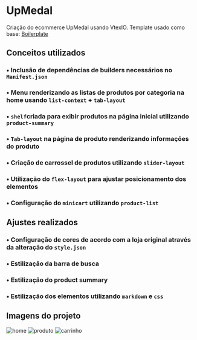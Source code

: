 # UpMedal

Criação do ecommerce UpMedal usando VtexIO.
Template usado como base: [Boilerplate](https://github.com/vtex-apps/minimum-boilerplate-theme)

## Conceitos utilizados  

### • Inclusão de dependências de builders necessários no `Manifest.json`
### • Menu renderizando as listas de produtos por categoria na home usando `list-context` + `tab-layout`
### • `shelf`criada para exibir produtos na página inicial utilizando `product-summary`
### • `Tab-layout` na página de produto renderizando informações do produto 
### • Criação de carrossel de produtos utilizando `slider-layout`
### • Utilização do `flex-layout` para ajustar posicionamento dos elementos
### • Configuração do `minicart` utilizando `product-list` 


## Ajustes realizados  

### • Configuração de cores de acordo com a loja original através da alteração do `style.json`
### • Estilização da barra de busca
### • Estilização do product summary 
### • Estilização dos elementos utilizando `markdown` e `css`


## Imagens do projeto

![home](https://uploaddeimagens.com.br/images/003/393/742/full/Captura_de_tela_2021-08-22_231841.png?1629685274)
![produto](https://uploaddeimagens.com.br/images/003/393/743/full/Captura_de_tela_2021-08-22_231936.png?1629685385)
![carrinho](https://uploaddeimagens.com.br/images/003/393/746/full/Captura_de_tela_2021-08-22_232042.png?1629685435)
